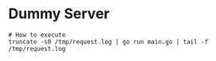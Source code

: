 # Dummy Server 

```
# How to execute 
truncate -s0 /tmp/request.log | go run main.go | tail -f /tmp/request.log 
```